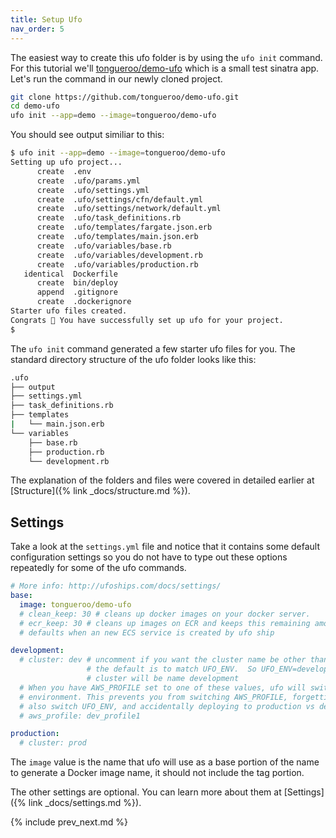 ```yaml
---
title: Setup Ufo
nav_order: 5
---
```


The easiest way to create this ufo folder is by using the `ufo init` command.  For this tutorial we'll [tongueroo/demo-ufo](https://github.com/tongueroo/demo-ufo) which is a small test sinatra app.
Let's run the command in our newly cloned project.

```sh
git clone https://github.com/tongueroo/demo-ufo.git
cd demo-ufo
ufo init --app=demo --image=tongueroo/demo-ufo
```

You should see output similiar to this:

```sh
$ ufo init --app=demo --image=tongueroo/demo-ufo
Setting up ufo project...
      create  .env
      create  .ufo/params.yml
      create  .ufo/settings.yml
      create  .ufo/settings/cfn/default.yml
      create  .ufo/settings/network/default.yml
      create  .ufo/task_definitions.rb
      create  .ufo/templates/fargate.json.erb
      create  .ufo/templates/main.json.erb
      create  .ufo/variables/base.rb
      create  .ufo/variables/development.rb
      create  .ufo/variables/production.rb
   identical  Dockerfile
      create  bin/deploy
      append  .gitignore
      create  .dockerignore
Starter ufo files created.
Congrats 🎉 You have successfully set up ufo for your project.
$
```

The `ufo init` command generated a few starter ufo files for you. The standard directory structure of the ufo folder looks like this:

```sh
.ufo
├── output
├── settings.yml
├── task_definitions.rb
├── templates
|   └── main.json.erb
└── variables
    ├── base.rb
    ├── production.rb
    └── development.rb
```

The explanation of the folders and files were covered in detailed earlier at [Structure]({% link _docs/structure.md %}).

## Settings

Take a look at the `settings.yml` file and notice that it contains some default configuration settings so you do not have to type out these options repeatedly for some of the ufo commands.

```yaml
# More info: http://ufoships.com/docs/settings/
base:
  image: tongueroo/demo-ufo
  # clean_keep: 30 # cleans up docker images on your docker server.
  # ecr_keep: 30 # cleans up images on ECR and keeps this remaining amount. Defaults to keep all.
  # defaults when an new ECS service is created by ufo ship

development:
  # cluster: dev # uncomment if you want the cluster name be other than the default
                 # the default is to match UFO_ENV.  So UFO_ENV=development means the ECS
                 # cluster will be name development
  # When you have AWS_PROFILE set to one of these values, ufo will switch to the desired
  # environment. This prevents you from switching AWS_PROFILE, forgetting to
  # also switch UFO_ENV, and accidentally deploying to production vs development.
  # aws_profile: dev_profile1

production:
  # cluster: prod
```

The `image` value is the name that ufo will use as a base portion of the name to generate a Docker image name, it should not include the tag portion.

The other settings are optional.  You can learn more about them at [Settings]({% link _docs/settings.md %}).

{% include prev_next.md %}
